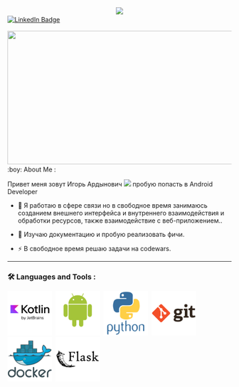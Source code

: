 <div id="header" align="center">
  <img src="https://media.giphy.com/media/M9gbBd9nbDrOTu1Mqx/giphy.gif" width="100"/>
</div>

<div id="badges">
  <a href="https://www.linkedin.com/in/%D0%B8%D0%B3%D0%BE%D1%80%D1%8C-%D0%B0%D1%80%D0%B4%D1%8B%D0%BD%D0%BE%D0%B2%D0%B8%D1%87-521884236/">
    <img src="https://img.shields.io/badge/LinkedIn-blue?style=for-the-badge&logo=linkedin&logoColor=white" alt="LinkedIn Badge"/>
  </a>
</div>
<img src="https://komarev.com/ghpvc/?username=your-github-username&style=flat-square&color=blue" alt=""/>
<div align="center">
  <img src="https://media.giphy.com/media/dWesBcTLavkZuG35MI/giphy.gif" width="600" height="300"/>
</div>
:boy: About Me :

Привет меня зовут Игорь Ардынович <img src="https://github.githubassets.com/images/icons/emoji/unicode/1f9d4.png" width="30"> пробую попасть в Android Developer

- :telescope: Я работаю в сфере связи но в свободное время занимаюсь созданием внешнего интерфейса и внутреннего взаимодействия и обработки ресурсов, также взаимодействие с веб-приложением..

- :seedling: Изучаю документацию и пробую реализовать фичи.

- :zap: В свободное время решаю задачи на codewars.

---

### :hammer_and_wrench: Languages and Tools :

<div>
  <img src="https://github.com/devicons/devicon/blob/master/icons/kotlin/kotlin-original-wordmark.svg" title="Kotlin" alt="Kotlin" width="100" height="100"/>&nbsp;
  <img src="https://github.com/devicons/devicon/blob/master/icons/android/android-original-wordmark.svg" title="Kotlin" alt="Kotlin" width="100" height="100"/>&nbsp;
  <img src="https://github.com/devicons/devicon/blob/master/icons/python/python-original-wordmark.svg" title="Kotlin" alt="Kotlin" width="100" height="100"/>&nbsp;
  <img src="https://github.com/devicons/devicon/blob/master/icons/git/git-original-wordmark.svg" title="Kotlin" alt="Kotlin" width="100" height="100"/>&nbsp;
  <img src="https://github.com/devicons/devicon/blob/master/icons/docker/docker-original-wordmark.svg" title="Kotlin" alt="Kotlin" width="100" height="100"/>&nbsp;
  <img src="https://github.com/devicons/devicon/blob/master/icons/flask/flask-original-wordmark.svg" title="Kotlin" alt="Kotlin" width="100" height="100"/>&nbsp;
</div>
